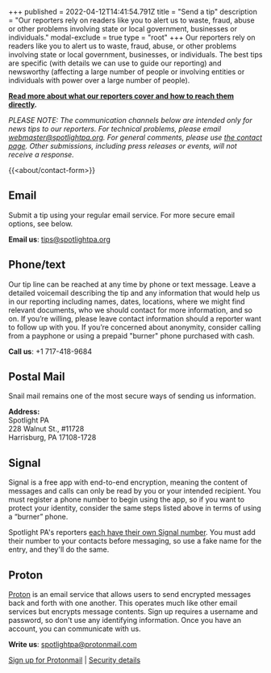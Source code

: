 +++
published = 2022-04-12T14:41:54.791Z
title = "Send a tip"
description = "Our reporters rely on readers like you to alert us to waste, fraud, abuse or other problems involving state or local government, businesses or individuals."
modal-exclude = true
type = "root"
+++
Our reporters rely on readers like you to alert us to waste, fraud, abuse, or other problems involving state or local government, businesses, or individuals. The best tips are specific (with details we can use to guide our reporting) and newsworthy (affecting a large number of people or involving entities or individuals with power over a large number of people).

**[Read more about what our reporters cover and how to reach them directly](https://www.spotlightpa.org/about/staff/).**

*PLEASE NOTE: The communication channels below are intended only for news tips to our reporters. For technical problems, please email [webmaster@spotlightpa.org](mailto:webmaster@spotlightpa.org). For general comments, please use [the contact page](/contact/). Other submissions, including press releases or events, will not receive a response.*

{{<about/contact-form>}}

## Email

Submit a tip using your regular email service. For more secure email options, see below.

**Email us**: [tips@spotlightpa.org](mailto:tips@spotlightpa.org)

## Phone/text

Our tip line can be reached at any time by phone or text message. Leave a detailed voicemail describing the tip and any information that would help us in our reporting including names, dates, locations, where we might find relevant documents, who we should contact for more information, and so on. If you’re willing, please leave contact information should a reporter want to follow up with you. If you’re concerned about anonymity, consider calling from a payphone or using a prepaid "burner" phone purchased with cash.

**Call us**: +1 717-418-9684

## Postal Mail

Snail mail remains one of the most secure ways of sending us information.

**Address:**<br>
Spotlight PA<br>
228 Walnut St., #11728<br>
Harrisburg, PA 17108-1728

## Signal

Signal is a free app with end-to-end encryption, meaning the content of messages and calls can only be read by you or your intended recipient. You must register a phone number to begin using the app, so if you want to protect your identity, consider the same steps listed above in terms of using a “burner” phone. 

Spotlight PA's reporters [each have their own Signal number](https://www.spotlightpa.org/about/staff/). You must add their number to your contacts before messaging, so use a fake name for the entry, and they'll do the same.

## Proton

[Proton](https://proton.me/about) is an email service that allows users to send encrypted messages back and forth with one another. This operates much like other email services but encrypts message contents. Sign up requires a username and password, so don't use any identifying information. Once you have an account, you can communicate with us.

**Write us**: [spotlightpa@protonmail.com](mailto:spotlightpa@protonmail.com)

[Sign up for Protonmail](https://mail.protonmail.com/create/new) | [Security details](https://protonmail.com/security-details)
